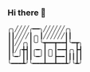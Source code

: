 ### Hi there 👋
```                                          
╭╮╱╱╱╱╭━━╮╱╱╱╱╱╱╭╮
┃┃╱╱╱╱┃╭╮┃╱╱╱╱╱╱┃┃
┃┃╱╱╭╮┃╰╯╰┳━━┳━━┫╰━┳╮
┃┃╱╭╋┫┃╭━╮┃╭╮┃━━┫╭╮┣┫
┃╰━╯┃┃┃╰━╯┃╰╯┣━━┃┃┃┃┃
╰━━━┻╯╰━━━┻━━┻━━┻╯╰┻╯                                                  
```
